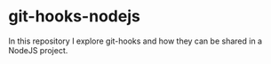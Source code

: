 # git-hooks-nodejs
In this repository I explore git-hooks and how they can be shared in a NodeJS project.
